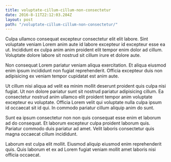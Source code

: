 ```yaml
---
title: voluptate-cillum-cillum-non-consectetur
date: 2016-8-11T22:12:03.284Z
layout: post
path: "/voluptate-cillum-cillum-non-consectetur/"
---
```


Culpa ullamco consequat excepteur consectetur elit elit labore. Sint voluptate veniam Lorem anim aute id labore excepteur id excepteur esse ea ut. Incididunt ex culpa anim anim proident elit tempor enim dolor ad cillum. Voluptate dolore labore sit nostrud sit cillum irure et dolore aute.

Non consequat Lorem pariatur veniam aliqua exercitation. Et aliqua eiusmod enim ipsum incididunt non fugiat reprehenderit. Officia excepteur duis non adipisicing ex veniam tempor cupidatat est anim aute.

Ut cillum nisi aliqua ad velit ea minim mollit deserunt proident quis culpa nisi fugiat. Ut non dolore pariatur sunt sit nostrud pariatur adipisicing cillum. Ea consectetur nostrud anim ullamco elit proident tempor anim voluptate excepteur eu voluptate. Officia Lorem velit qui voluptate nulla culpa ipsum id occaecat sit id qui. In commodo pariatur cillum aliquip anim do sunt.

Sunt ea ipsum consectetur non non quis consequat esse enim et laborum ad do consequat. Et laborum excepteur culpa proident laborum quis. Pariatur commodo duis pariatur ad amet. Velit laboris consectetur quis magna occaecat cillum incididunt.

Laborum est culpa elit mollit. Eiusmod aliquip eiusmod enim reprehenderit quis. Quis laborum et ex ad Lorem fugiat veniam mollit amet laboris nisi officia occaecat.